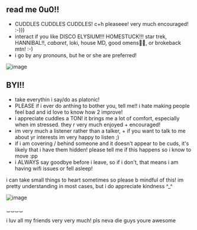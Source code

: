 ## read me 0u0!!

 - CUDDLES CUDDLES CUDDLES! c+h pleaseee! very much encouraged! :-))) 
 - interact if you like DISCO ELYSIUM!!! HOMESTUCK!!! star trek, HANNIBAL!!, *cabaret*, loki, house MD, good omens🧡🧡, or brokeback mtn! :-)
 - i go by any pronouns, but he or she are preferred!
   
![image](https://github.com/user-attachments/assets/65aa1db1-ba43-4336-aedc-0a6f04160923)



## BYI!!
- take everythin i say/do as platonic!
- PLEASE if i ever do anthing to bother you, tell me!! i hate making people feel bad and id love to know how 2 improve!
- i appreciate cuddles a TON! it brings me a lot of comfort, especially when im stressed. they r very much enjoyed + encouraged!
- im very much a listener rather than a talker, + if you want to talk to me about yr interests im very happy to listen ;)
- if i am covering / behind someone and it doesn't appear to be cuds, it's likely that i have them hidden! please tell me if this happens so i know to move :pp
- i ALWAYS say goodbye before i leave, so if i don't, that means i am having wifi issues or fell asleep!

 i can take small things to heart sometimes so please b mindful of this! im pretty understanding in most cases, but i do appreciate kindness ^_^

![image](https://github.com/user-attachments/assets/f3a66e30-ab2b-4707-bfec-fdf94152d483)

   ‿‿‿‿ 

i luv all my friends very very much! pls neva die guys youre awesome
